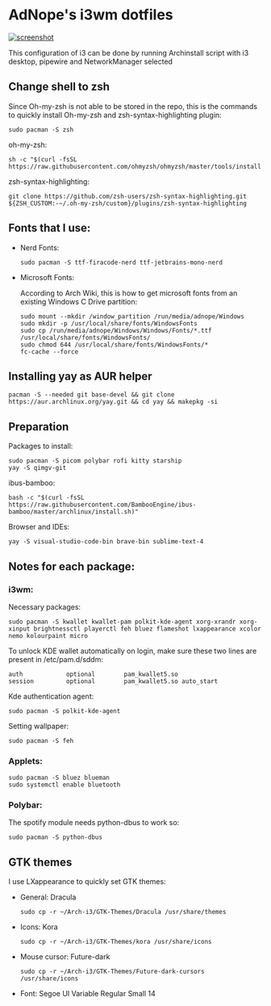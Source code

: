# AdNope's i3wm dotfiles

[![screenshot](https://i.imgur.com/k6W5gmD.png)](https://i.imgur.com/k6W5gmD.png)

This configuration of i3 can be done by running Archinstall script with i3 desktop, pipewire and NetworkManager selected

## Change shell to zsh
Since Oh-my-zsh is not able to be stored in the repo, this is the commands to quickly install Oh-my-zsh and zsh-syntax-highlighting plugin:
```
sudo pacman -S zsh
```
oh-my-zsh:
```
sh -c "$(curl -fsSL https://raw.githubusercontent.com/ohmyzsh/ohmyzsh/master/tools/install.sh)"
```
zsh-syntax-highlighting:
```
git clone https://github.com/zsh-users/zsh-syntax-highlighting.git ${ZSH_CUSTOM:-~/.oh-my-zsh/custom}/plugins/zsh-syntax-highlighting
```

## Fonts that I use:
- Nerd Fonts:
    ```
    sudo pacman -S ttf-firacode-nerd ttf-jetbrains-mono-nerd
    ```
- Microsoft Fonts:

    According to Arch Wiki, this is how to get microsoft fonts from an existing Windows C Drive partition:
    ```
    sudo mount --mkdir /window_partition /run/media/adnope/Windows
    sudo mkdir -p /usr/local/share/fonts/WindowsFonts
    sudo cp /run/media/adnope/Windows/Windows/Fonts/*.ttf /usr/local/share/fonts/WindowsFonts/
    sudo chmod 644 /usr/local/share/fonts/WindowsFonts/*
    fc-cache --force
    ```

## Installing yay as AUR helper
```
pacman -S --needed git base-devel && git clone https://aur.archlinux.org/yay.git && cd yay && makepkg -si
```
## Preparation
Packages to install:
```
sudo pacman -S picom polybar rofi kitty starship
yay -S qimgv-git
```
ibus-bamboo:
```
bash -c "$(curl -fsSL https://raw.githubusercontent.com/BambooEngine/ibus-bamboo/master/archlinux/install.sh)"
```
Browser and IDEs:
```
yay -S visual-studio-code-bin brave-bin sublime-text-4
```

## Notes for each package:

### i3wm:
Necessary packages:
```
sudo pacman -S kwallet kwallet-pam polkit-kde-agent xorg-xrandr xorg-xinput brightnessctl playerctl feh bluez flameshot lxappearance xcolor nemo kolourpaint micro
```

To unlock KDE wallet automatically on login, make sure these two lines are present in /etc/pam.d/sddm:
```
auth            optional        pam_kwallet5.so
session         optional        pam_kwallet5.so auto_start
```
Kde authentication agent:
```
sudo pacman -S polkit-kde-agent
```

Setting wallpaper:
```
sudo pacman -S feh
```

### Applets:
```
sudo pacman -S bluez blueman
sudo systemctl enable bluetooth
```

### Polybar:
The spotify module needs python-dbus to work so:
```
sudo pacman -S python-dbus
```

## GTK themes
I use LXappearance to quickly set GTK themes:
- General: Dracula
    ```
    sudo cp -r ~/Arch-i3/GTK-Themes/Dracula /usr/share/themes
    ```
- Icons: Kora
    ```
    sudo cp -r ~/Arch-i3/GTK-Themes/kora /usr/share/icons
    ```
- Mouse cursor: Future-dark
    ```
    sudo cp -r ~/Arch-i3/GTK-Themes/Future-dark-cursors /usr/share/icons  
    ```
- Font: Segoe UI Variable Regular Small 14